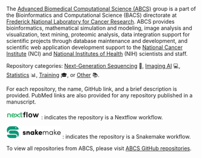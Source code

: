 The [Advanced Biomedical Computational Science (ABCS)](https://frederick.cancer.gov/research/bioinformatics-and-computational-science/advanced-biomedical-computational-science) group is a part of the Bioinformatics and Computational Science (BACS) directorate at [Frederick National Laboratory for Cancer Research](https://frederick.cancer.gov/). ABCS provides bioinformatics, mathematical simulation and modeling, image analysis and visualization, text mining, proteomic analysis, data integration support for scientific projects through database maintenance and development, and scientific web application development support to the [National Cancer Institute](https://www.cancer.gov) (NCI) and [National Institutes of Health](https://www.nih.gov) (NIH) scientists and staff.

Repository categories: [Next-Generation Sequencing](ngs.md) 🧬, [Imaging AI](imaging-ai.md) 💻, [Statistics](statistics.md) 📊, [Training](training.md) 🎓, or [Other](other.md) 📚. 

For each repository, the name, GitHub link, and a brief description is provided. PubMed links are also provided for any repository published in a manuscript. 

![nextflow](docs/images/nextflow-small.svg) : indicates the repository is a Nextflow workflow.

![snakemake](docs/images/snakemake-small.svg) : indicates the repository is a Snakemake workflow. 

To view all repositories from ABCS, please visit [ABCS GitHub repositories](https://github.com/abcsFrederick).
